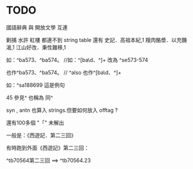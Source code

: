 # TODO

國語辭典 與 開放文學 互連

剿捕  水許 紅樓 都連不到
string table 還有 史記．高祖本紀,1
羶肉酪漿．以充饑渴,1
江山好改．秉性難移,1

如：^ba573、^ba574。 //如：\^[ba\d、\^]+
改為  ^se573-574   

也作^ba573、^ba574。 // ^also 也作\^[ba\d、\^]+

如：^sa188699
這是例句

45
參見^
也稱為
同^

syn , antn 也算入 strings.但要如何放入 offtag ?

還有100多個  "「" 未解出




一般是：《西遊記．第二三回》

有時跑到外面《西遊記》第二三回：

^tb70564第二三回  ==> ^tb70564.23